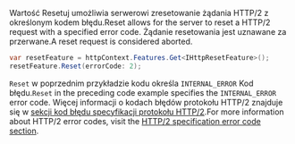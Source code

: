 <span data-ttu-id="c1e44-101">Wartość Resetuj umożliwia serwerowi zresetowanie żądania HTTP/2 z określonym kodem błędu.</span><span class="sxs-lookup"><span data-stu-id="c1e44-101">Reset allows for the server to reset a HTTP/2 request with a specified error code.</span></span> <span data-ttu-id="c1e44-102">Żądanie resetowania jest uznawane za przerwane.</span><span class="sxs-lookup"><span data-stu-id="c1e44-102">A reset request is considered aborted.</span></span>

```csharp
var resetFeature = httpContext.Features.Get<IHttpResetFeature>();
resetFeature.Reset(errorCode: 2);
```

<span data-ttu-id="c1e44-103">`Reset` w poprzednim przykładzie kodu określa `INTERNAL_ERROR` Kod błędu.</span><span class="sxs-lookup"><span data-stu-id="c1e44-103">`Reset` in the preceding code example specifies the `INTERNAL_ERROR` error code.</span></span> <span data-ttu-id="c1e44-104">Więcej informacji o kodach błędów protokołu HTTP/2 znajduje się w [sekcji kod błędu specyfikacji protokołu HTTP/2](https://tools.ietf.org/html/rfc7540#page-50).</span><span class="sxs-lookup"><span data-stu-id="c1e44-104">For more information about HTTP/2 error codes, visit the [HTTP/2 specification error code section](https://tools.ietf.org/html/rfc7540#page-50).</span></span>
